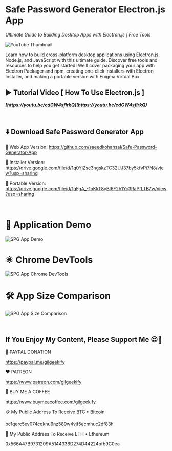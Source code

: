 # Safe Password Generator Electron.js App

_Ultimate Guide to Building Desktop Apps with Electron.js | Free Tools_

![YouTube Thumbnail](https://raw.githubusercontent.com/saeedkohansal/Safe-Password-Generator-App/main/images/YouTube-Thumbnail.png "Safe Password Generator Application")

Learn how to build cross-platform desktop applications using Electron.js, Node.js, and JavaScript with this ultimate guide. Discover free tools and resources to help you get started! We’ll cover packaging your app with Electron Packager and npm, creating one-click installers with Electron Installer, and making a portable version with Enigma Virtual Box.

## ▶️ Tutorial Video [ How To Use Electron.js ]

***[https://youtu.be/cdGW4sflrkQ](https://youtu.be/cdGW4sflrkQ)***

 

## ⬇️ Download Safe Password Generator App ##

🔗 Web App Version: https://github.com/saeedkohansal/Safe-Password-Generator-App

🔗 Installer Version: https://drive.google.com/file/d/1q0YjZsc3hgskzTC32UJ37by5kfvPi7N8/view?usp=sharing

🔗 Portable Version: https://drive.google.com/file/d/1qFgA_-1bKkT8yBI6F2h1Yc3RaPfLTB7w/view?usp=sharing

 

# 📸 Application Demo

![SPG App Demo](https://raw.githubusercontent.com/saeedkohansal/Safe-Password-Generator-App/main/images/SPG-App-Demo.png "SPG App Demo")

# ⚛️ Chrome DevTools

![SPG App Chrome DevTools](https://raw.githubusercontent.com/saeedkohansal/Safe-Password-Generator-App/main/images/SPG-App-DevTools.png "SPG App Chrome DevTools")

# 🛠️ App Size Comparison

![SPG App Size Comparison](https://raw.githubusercontent.com/saeedkohansal/Safe-Password-Generator-App/main/images/SPG-App-Size-Comparison.png "SPG App Size Comparison")

 

## If You Enjoy My Content, Please Support Me 😍🙏

💙 PAYPAL DONATION

https://paypal.me/gilgeekify

❤️ PATREON

https://www.patreon.com/gilgeekify

💛 BUY ME A COFFEE

https://www.buymeacoffee.com/gilgeekify

🪙 My Public Address To Receive BTC • Bitcoin

bc1qerc5ev074cqknu9nz589w4vjf5ecmhuc2df83h

🥈 My Public Address To Receive ETH • Ethereum

0x566A47B9731209A5144336D274D44224bfb9C0ea
